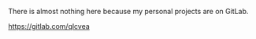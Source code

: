 There is almost nothing here because my personal projects are on GitLab.

<https://gitlab.com/qlcvea>
